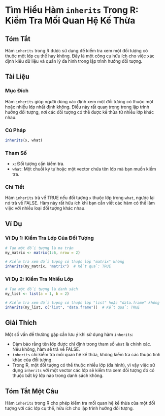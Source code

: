 <!--
Meta Description: # Tìm Hiểu Hàm `inherits` Trong R: Kiểm Tra Mối Quan Hệ Kế Thừa ## Tóm Tắt Hàm `inherits` trong R được sử dụng để kiểm tra xem một đối tượng có thuộc ...
Meta Keywords: đối, tượng, một, lớp, kiểm
-->

# Tìm Hiểu Hàm `inherits` Trong R: Kiểm Tra Mối Quan Hệ Kế Thừa

## Tóm Tắt
Hàm `inherits` trong R được sử dụng để kiểm tra xem một đối tượng có thuộc một lớp cụ thể hay không. Đây là một công cụ hữu ích cho việc xác định kiểu dữ liệu và quản lý đa hình trong lập trình hướng đối tượng.

## Tài Liệu
### Mục Đích
Hàm `inherits` giúp người dùng xác định xem một đối tượng có thuộc một hoặc nhiều lớp nhất định không. Điều này rất quan trọng trong lập trình hướng đối tượng, nơi các đối tượng có thể được kế thừa từ nhiều lớp khác nhau.

### Cú Pháp
```R
inherits(x, what)
```

### Tham Số
- `x`: Đối tượng cần kiểm tra.
- `what`: Một chuỗi ký tự hoặc một vector chứa tên lớp mà bạn muốn kiểm tra.

### Chi Tiết
Hàm `inherits` trả về TRUE nếu đối tượng `x` thuộc lớp trong `what`, ngược lại nó trả về FALSE. Hàm này rất hữu ích khi bạn cần viết các hàm có thể làm việc với nhiều loại đối tượng khác nhau.

## Ví Dụ
### Ví Dụ 1: Kiểm Tra Lớp Của Đối Tượng
```R
# Tạo một đối tượng là ma trận
my_matrix <- matrix(1:6, nrow = 2)

# Kiểm tra xem đối tượng có thuộc lớp "matrix" không
inherits(my_matrix, "matrix")  # Kết quả: TRUE
```

### Ví Dụ 2: Kiểm Tra Nhiều Lớp
```R
# Tạo một đối tượng là danh sách
my_list <- list(a = 1, b = 2)

# Kiểm tra xem đối tượng có thuộc lớp "list" hoặc "data.frame" không
inherits(my_list, c("list", "data.frame"))  # Kết quả: TRUE
```

## Giải Thích
Một số vấn đề thường gặp cần lưu ý khi sử dụng hàm `inherits`:
- Đảm bảo rằng tên lớp được chỉ định trong tham số `what` là chính xác. Nếu không, hàm sẽ trả về FALSE.
- `inherits` chỉ kiểm tra mối quan hệ kế thừa, không kiểm tra các thuộc tính khác của đối tượng.
- Trong R, một đối tượng có thể thuộc nhiều lớp (đa hình), vì vậy việc sử dụng `inherits` với một vector các lớp sẽ kiểm tra xem đối tượng đó có thuộc bất kỳ lớp nào trong danh sách không.

## Tóm Tắt Một Câu
Hàm `inherits` trong R cho phép kiểm tra mối quan hệ kế thừa của một đối tượng với các lớp cụ thể, hữu ích cho lập trình hướng đối tượng.
